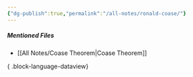 ```yaml
---
{"dg-publish":true,"permalink":"/all-notes/ronald-coase/"}
---
```



##### Mentioned Files
- [[All Notes/Coase Theorem\|Coase Theorem]]

{ .block-language-dataview}